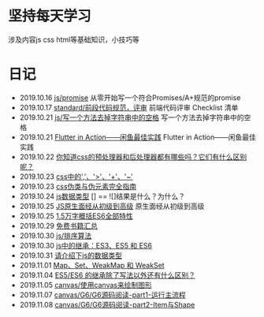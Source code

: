 # 坚持每天学习

涉及内容js css html等基础知识，小技巧等

# 日记
- 2019.10.16 [js/promise](https://github.com/youwd/Advanced-Frontend/tree/master/js/promise) 从零开始写一个符合Promises/A+规范的promise
- 2019.10.17 [standard/前段代码规范，评审](./standard/前段代码规范.md) 前端代码评审 Checklist 清单
- 2019.10.21 [js/写一个方法去掉字符串中的空格](https://github.com/youwd/Advanced-Frontend/tree/master/js/20191021) 写一个方法去掉字符串中的空格
- 2019.10.21 [Flutter in Action——闲鱼最佳实践](./doc/FlutternInAction——闲鱼最佳实践.pdf) Flutter in Action——闲鱼最佳实践
- 2019.10.22 [你知道css的预处理器和后处理器都有哪些吗？它们有什么区别呢？](./css/20191022.md)
- 2019.10.23 [css中的','、'>'、'+'、'~'](./css/20191023.md)
- 2019.10.23 [css伪类与伪元素完全指南](./css/20191023-伪类与伪元素.md)
- 2019.10.24 [js数据类型](./js/20191024/20191024.md)  [] == ![]结果是什么？为什么？
- 2019.10.25 [JS原生面经从初级到高级](https://juejin.im/post/5daeefc8e51d4524f007fb15#heading-19) 原生面经从初级到高级
- 2019.10.25 [1.5万字概括ES6全部特性](https://juejin.im/post/5d9bf530518825427b27639d)
- 2019.10.29 [免费书籍汇总](./doc/free-book.md)
- 2019.10.30 [js/排序算法](https://github.com/youwd/Advanced-Frontend/tree/master/js/20191030)
- 2019.10.30 [js中的继承：ES3、ES5 和 ES6](https://github.com/youwd/Advanced-Frontend/tree/master/js/20191030_1)
- 2019.10.31 [请介绍下js的数据类型](https://github.com/youwd/Advanced-Frontend/tree/master/js/20191031)
- 2019.11.01 [Map、Set、WeakMap 和 WeakSet](https://github.com/youwd/Advanced-Frontend/tree/master/js/20191101)
- 2019.11.04 [ES5/ES6 的继承除了写法以外还有什么区别？](https://github.com/youwd/Advanced-Frontend/tree/master/js/20191104)
- 2019.11.05 [canvas/使用canvas来绘制图形](https://github.com/youwd/Advanced-Frontend/tree/master/canvas/20191105_1)
- 2019.11.07 [canvas/G6/G6源码阅读-part1-运行主流程](https://github.com/youwd/Advanced-Frontend/tree/master/canvas/G6/20191107)
- 2019.11.08 [canvas/G6/G6源码阅读-part2-Item与Shape](https://github.com/youwd/Advanced-Frontend/tree/master/canvas/G6/20191108)





